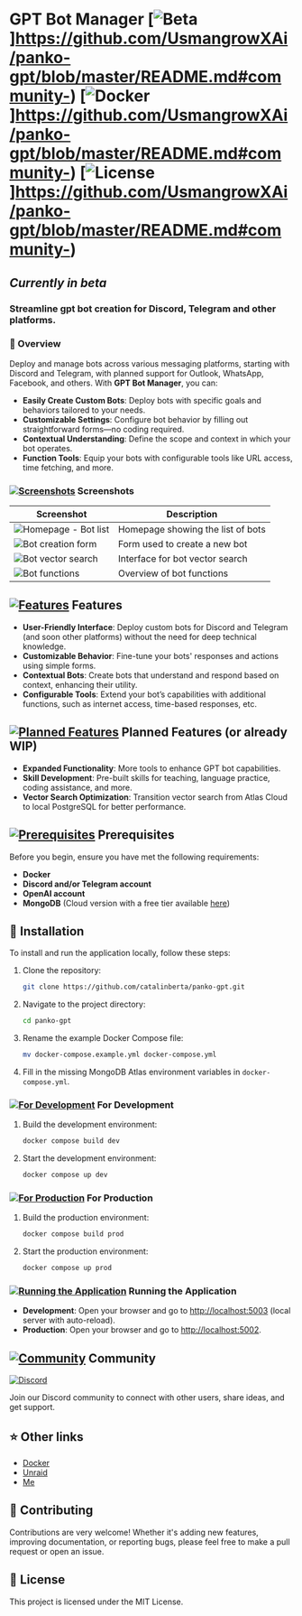 # GPT Bot Manager [![Beta](https://img.shields.io/badge/status-beta-yellow)]https://github.com/UsmangrowXAi/panko-gpt/blob/master/README.md#community-) [![Docker](https://img.shields.io/badge/Docker-Ready-blue)]https://github.com/UsmangrowXAi/panko-gpt/blob/master/README.md#community-) [![License](https://img.shields.io/badge/license-MIT-green)]https://github.com/UsmangrowXAi/panko-gpt/blob/master/README.md#community-)

## _*Currently in beta*_

### Streamline gpt bot creation for Discord, Telegram and other platforms.

### 🚀 Overview
Deploy and manage bots across various messaging platforms, starting with Discord and Telegram, with planned support for Outlook, WhatsApp, Facebook, and others. With **GPT Bot Manager**, you can:

- **Easily Create Custom Bots**: Deploy bots with specific goals and behaviors tailored to your needs.
- **Customizable Settings**: Configure bot behavior by filling out straightforward forms—no coding required.
- **Contextual Understanding**: Define the scope and context in which your bot operates.
- **Function Tools**: Equip your bots with configurable tools like URL access, time fetching, and more.

### [![Screenshots](https://img.shields.io/badge/Screenshots-E74C3C?logo=image&logoColor=white)](https://github.com/UsmangrowXAi/panko-gpt/blob/master/README.md#community-) Screenshots

| Screenshot | Description |
|------------|-------------|
| ![Homepage - Bot list](https://catalinberta.com/files/panko/panko-gpt/screenshots/01-homepage.png) | Homepage showing the list of bots |
| ![Bot creation form](https://catalinberta.com/files/panko/panko-gpt/screenshots/02-create-form.png) | Form used to create a new bot |
| ![Bot vector search](https://catalinberta.com/files/panko/panko-gpt/screenshots/03-create-vector-search.png) | Interface for bot vector search |
| ![Bot functions](https://catalinberta.com/files/panko/panko-gpt/screenshots/05-functions.png) | Overview of bot functions |

## [![Features](https://img.shields.io/badge/Features-8E44AD?logo=features&logoColor=white)](https://github.com/UsmangrowXAi/panko-gpt/blob/master/README.md#community-) Features
- **User-Friendly Interface**: Deploy custom bots for Discord and Telegram (and soon other platforms) without the need for deep technical knowledge.
- **Customizable Behavior**: Fine-tune your bots' responses and actions using simple forms.
- **Contextual Bots**: Create bots that understand and respond based on context, enhancing their utility.
- **Configurable Tools**: Extend your bot’s capabilities with additional functions, such as internet access, time-based responses, etc.

## [![Planned Features](https://img.shields.io/badge/Planned%20Features-F39C12?logo=rocket&logoColor=white)](https://github.com/UsmangrowXAi/panko-gpt/blob/master/README.md#community-) Planned Features (or already WIP)

- **Expanded Functionality**: More tools to enhance GPT bot capabilities.
- **Skill Development**: Pre-built skills for teaching, language practice, coding assistance, and more.
- **Vector Search Optimization**: Transition vector search from Atlas Cloud to local PostgreSQL for better performance.
  
## [![Prerequisites](https://img.shields.io/badge/Prerequisites-0D6EFD?logo=docker&logoColor=white)](https://github.com/UsmangrowXAi/panko-gpt/blob/master/README.md#community-) Prerequisites

Before you begin, ensure you have met the following requirements:

- **Docker**
- **Discord and/or Telegram account**
- **OpenAI account**
- **MongoDB** (Cloud version with a free tier available [here](https://www.mongodb.com/cloud/atlas/register))

## 📝 Installation

To install and run the application locally, follow these steps:

1. Clone the repository:
   ```bash
   git clone https://github.com/catalinberta/panko-gpt.git
   ```

2. Navigate to the project directory:
   ```bash
   cd panko-gpt
   ```

3. Rename the example Docker Compose file:
   ```bash
   mv docker-compose.example.yml docker-compose.yml
   ```

4. Fill in the missing MongoDB Atlas environment variables in `docker-compose.yml`.

### [![For Development](https://img.shields.io/badge/For%20Development-FF5733?logo=visual-studio-code&logoColor=white)](https://github.com/UsmangrowXAi/panko-gpt/blob/master/README.md#community-) For Development

1. Build the development environment:
   ```bash
   docker compose build dev
   ```

2. Start the development environment:
   ```bash
   docker compose up dev
   ```

### [![For Production](https://img.shields.io/badge/For%20Production-28A745?logo=heroku&logoColor=white)](https://github.com/UsmangrowXAi/panko-gpt/blob/master/README.md#community-) For Production

1. Build the production environment:
   ```bash
   docker compose build prod
   ```

2. Start the production environment:
   ```bash
   docker compose up prod
   ```

### [![Running the Application](https://img.shields.io/badge/Running%20the%20Application-3498DB?logo=server&logoColor=white)](https://github.com/UsmangrowXAi/panko-gpt/blob/master/README.md#community-) Running the Application

- **Development**: Open your browser and go to [http://localhost:5003](http://localhost:5003) (local server with auto-reload).
- **Production**: Open your browser and go to [http://localhost:5002](http://localhost:5002).

## [![Community](https://img.shields.io/badge/Community-7289DA?logo=discord&logoColor=white)](https://github.com/UsmangrowXAi/panko-gpt/blob/master/README.md#community-) Community

[![Discord](https://img.shields.io/badge/Discord-Join%20Us-7289DA?logo=discord&logoColor=white)](https://eq6w.short.gy/discord-invite-github)

Join our Discord community to connect with other users, share ideas, and get support.

## ⭐️ Other links
- [Docker](https://hub.docker.com/repository/docker/catalinbertadev/panko-gpt)
- [Unraid](https://unraid.net/community/apps?q=panko-gpt)
- [Me](https://catalinberta.com)

## 🤝 Contributing
Contributions are very welcome! Whether it's adding new features, improving documentation, or reporting bugs, please feel free to make a pull request or open an issue.

## 📃 License
This project is licensed under the MIT License.
